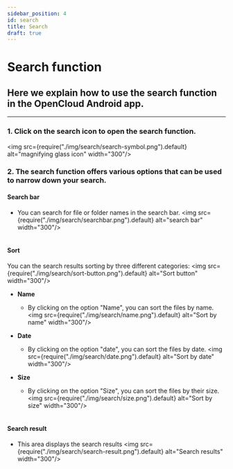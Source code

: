 ```yaml
---
sidebar_position: 4
id: search
title: Search
draft: true
---
```


# Search function

## Here we explain how to use the search function in the OpenCloud Android app.

---

### 1. Click on the search icon to open the search function.
<img src={require("./img/search/search-symbol.png").default} alt="magnifying glass icon" width="300"/>
<br/>

### 2. The search function offers various options that can be used to narrow down your search.

#### Search bar
- You can search for file or folder names in the search bar.
<img src={require("./img/search/searchbar.png").default} alt="search bar" width="300"/>
<br/><br/>

#### Sort
You can the search results sorting by three different categories:
<img src={require("./img/search/sort-button.png").default} alt="Sort button" width="300"/>

- **Name**
    - By clicking on the option "Name", you can sort the files by name.
<img src={require("./img/search/name.png").default} alt="Sort by name" width="300"/>

- **Date**
    - By clicking on the option "date", you can sort the files by date.
<img src={require("./img/search/date.png").default} alt="Sort by date" width="300"/>

- **Size**
    - By clicking on the option "Size", you can sort the files by their size.
<img src={require("./img/search/size.png").default} alt="Sort by size" width="300"/>
<br/><br/>

#### Search result
- This area displays the search results
<img src={require("./img/search/search-result.png").default} alt="Search results" width="300"/>
<br/><br/>
